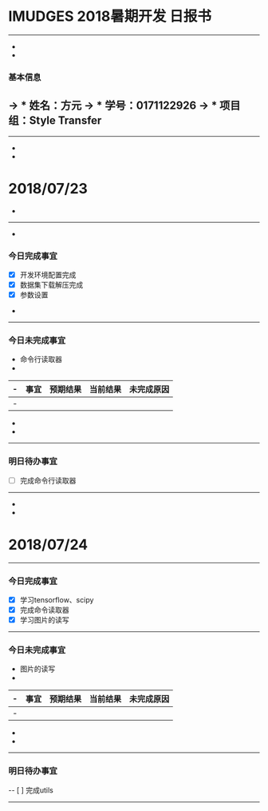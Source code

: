 # IMUDGES 2018暑期开发 日报书
--------
-
-
### 基本信息
-> * 姓名：方元
-> * 学号：0171122926
-> * 项目组：Style Transfer
-
--------
-
-
# 2018/07/23
-
--------
-
### 今日完成事宜
- [x]  开发环境配置完成
- [x]  数据集下载解压完成
- [x]  参数设置
-
------
### 今日未完成事宜
-    命令行读取器
-
-| 事宜     |预期结果| 当前结果  | 未完成原因   | 
-| --------   | -----:  | -----:  | :----:  |
-|    |   |   |   |
-
-
-------
### 明日待办事宜
- [ ] 完成命令行读取器

--------
-

-
# 2018/07/24

--------

### 今日完成事宜
- [x]  学习tensorflow、scipy
- [x]  完成命令读取器
- [x]  学习图片的读写

------
### 今日未完成事宜
-    图片的读写
-
-| 事宜     |预期结果| 当前结果  | 未完成原因   | 
-| --------   | -----:  | -----:  | :----:  |
-|    |   |   |   |
-
-
-------
### 明日待办事宜
-- [ ] 完成utils

--------
